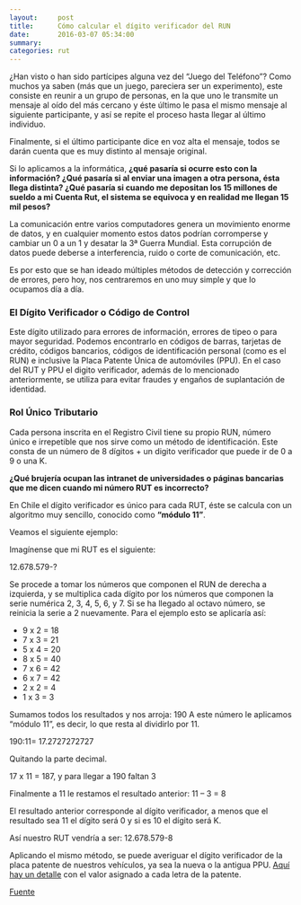 ```yaml
---
layout:     post
title:      Cómo calcular el dígito verificador del RUN
date:       2016-03-07 05:34:00
summary:
categories: rut
---
```


¿Han visto o han sido partícipes alguna vez del “Juego del Teléfono”? Como muchos ya saben (más que un juego, pareciera ser un experimento), este consiste en reunir a un grupo de personas, en la que uno le transmite un mensaje al oído del más cercano y éste último le pasa el mismo mensaje al siguiente participante, y así se repite el proceso hasta llegar al último individuo.

Finalmente, si el último participante dice en voz alta el mensaje, todos se darán cuenta que es muy distinto al mensaje original.

Si lo aplicamos a la informática, <strong>¿qué pasaría si ocurre esto con la información? ¿Qué pasaría si al enviar una imagen a otra persona, ésta llega distinta? ¿Qué pasaría si cuando me depositan los 15 millones de sueldo a mi Cuenta Rut, el sistema se equivoca y en realidad me llegan 15 mil pesos?</strong>

La comunicación entre varios computadores genera un movimiento enorme de datos, y en cualquier momento estos datos podrían corromperse y cambiar un 0 a un 1 y desatar la 3ª Guerra Mundial. Esta corrupción de datos puede deberse a interferencia, ruido o corte de comunicación, etc.

Es por esto que se han ideado múltiples métodos de detección y corrección de errores, pero hoy, nos centraremos en uno muy simple y que lo ocupamos día a día.

### El Dígito Verificador o Código de Control

Este dígito utilizado para errores de información, errores de tipeo o para mayor seguridad. Podemos encontrarlo en códigos de barras, tarjetas de crédito, códigos bancarios, códigos de identificación personal (como es el RUN) e inclusive la Placa Patente Única de automóviles (PPU). En el caso del RUT y PPU el digito verificador, además de lo mencionado anteriormente, se utiliza para evitar fraudes y engaños de suplantación de identidad.

### Rol Único Tributario

Cada persona inscrita en el Registro Civil tiene su propio RUN, número único e irrepetible que nos sirve como un método de identificación. Este consta de un número de 8 dígitos + un digito verificador que puede ir de 0 a 9 o una K.

<p><strong>¿Qué brujería ocupan las intranet de universidades o páginas bancarias que me dicen cuando mi número RUT es incorrecto?</strong></p>

<p>En Chile el dígito verificador es único para cada RUT, éste se calcula con un algoritmo muy sencillo, conocido como <strong>“módulo 11”</strong>.</p>

<p>Veamos el siguiente ejemplo:</p>

<p>Imagínense que mi RUT es el siguiente:</p>

<p>12.678.579-?</p>

<p>Se procede a tomar los números que componen el RUN de derecha a izquierda, y se multiplica cada dígito por los números que componen la serie numérica 2, 3, 4, 5, 6, y 7. Si se ha llegado al octavo número, se reinicia la serie a 2 nuevamente. Para el ejemplo esto se aplicaría así:</p>

<ul>
<li>9 x 2 = 18</li>
<li>7 x 3 = 21</li>
<li>5 x 4 = 20</li>
<li>8 x 5 = 40</li>
<li>7 x 6 = 42</li>
<li>6 x 7 = 42</li>
<li>2 x 2 = 4</li>
<li>1 x 3 = 3</li>
</ul>

<p>Sumamos todos los resultados y nos arroja: 190
A este número le aplicamos “módulo 11”, es decir, lo que resta al dividirlo por 11.</p>

<p>190:11= 17.2727272727</p>

<p>Quitando la parte decimal.</p>

<p>17 x 11 = 187, y para llegar a 190 faltan 3</p>

<p>Finalmente a 11 le restamos el resultado anterior: 11 – 3 = 8</p>

<p>El resultado anterior corresponde al dígito verificador, a menos que el resultado sea 11 el dígito será 0 y si es 10 el dígito será K.</p>

<p>Así nuestro RUT vendría a ser: 12.678.579-8</p>

<p>Aplicando el mismo método, se puede averiguar el dígito verificador de la placa patente de nuestros vehículos, ya sea la nueva o la antigua PPU. <a href="http://www.srcei.cl/Manuales/ValidacionPatentes.pdf" target="_blank">Aquí hay un detalle</a> con el valor asignado a cada letra de la patente.</p>

<p>
	<a href="http://www.biobiochile.cl/2016/03/07/para-que-sirve-y-como-se-calcula-el-digito-verificador-de-nuestro-rut.shtml" target="_blank">Fuente</a>
</p>